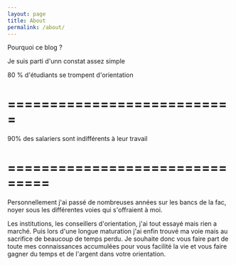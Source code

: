 ```yaml
---
layout: page
title: About
permalink: /about/
---
```

Pourquoi ce blog ?

Je suis parti d'unn constat assez simple
 
80 % d'étudiants se trompent d'orientation

===========================
====================================



90% des salariers sont indifférents à leur travail

===============================
====================================



Personnellement j'ai passé de nombreuses années sur les bancs de la fac, noyer sous les différentes voies qui s'offraient à moi.

Les institutions, les conseillers d'orientation, j'ai tout essayé mais rien a marché. Puis lors d'une longue maturation j'ai enfin trouvé ma voie mais au sacrifice de beaucoup de temps perdu. Je souhaite donc vous faire part de toute mes connaissances accumulées pour vous facilité la vie et vous faire gagner du temps et de l'argent dans votre orientation.